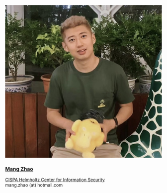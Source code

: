 <div class="authorcollab">
<a href="https://mang-zhao.github.io/" class="collab"><img src="/assets/img/mang.jpg" alt="avatar" /></a>
<a href="https://mang-zhao.github.io/"><h3>Mang Zhao</h3></a>
<a href="https://mang-zhao.github.io/" rel="noopener"><autocolor>CISPA Helmholtz Center for Information Security</autocolor></a>
<br>
<email>mang.zhao (at) hotmail.com</email>
</div>
